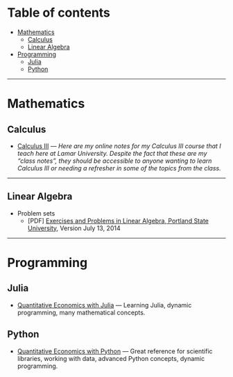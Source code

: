 # Table of contents

<!-- vim-markdown-toc GFM -->

* [Mathematics](#mathematics)
    * [Calculus](#calculus)
    * [Linear Algebra](#linear-algebra)
* [Programming](#programming)
    * [Julia](#julia)
    * [Python](#python)

<!-- vim-markdown-toc -->

---

# Mathematics

## Calculus

- [Calculus III](http://tutorial.math.lamar.edu/Classes/CalcIII/CalcIII.aspx) — *Here are my online notes for my Calculus III course that I teach here at Lamar University. Despite the fact that these are my “class notes”, they should be accessible to anyone wanting to learn Calculus III or needing a refresher in some of the topics from the class.*

---

## Linear Algebra

- Problem sets
    - [PDF] [Exercises and Problems in Linear Algebra, Portland State University](https://web.pdx.edu/~erdman/LINALG/Linalg_pdf.pdf), Version July 13, 2014

---

# Programming

## Julia

- [Quantitative Economics with Julia](https://lectures.quantecon.org/jl/) — Learning Julia, dynamic programming, many mathematical concepts.

## Python

- [Quantitative Economics with Python](https://lectures.quantecon.org/py/) — Great reference for scientific libraries, working with data, advanced Python concepts, dynamic programming.
